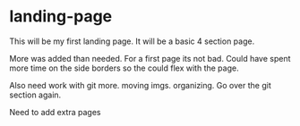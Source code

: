 # landing-page

This will be my first landing page.
It will be a basic 4 section page.


More was added than needed.
For a first page its not bad. 
Could have spent more time on the side borders so the could flex with the page.


Also need work with git more. moving imgs. organizing. 
Go over the git section again.

Need to add extra pages

